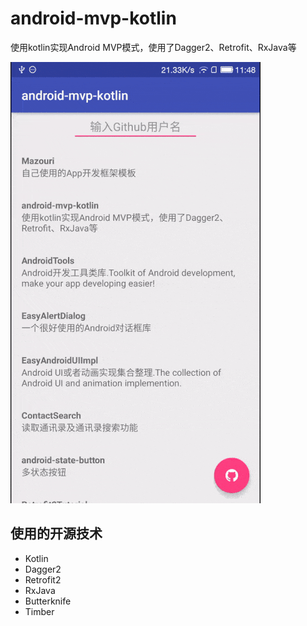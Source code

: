 # android-mvp-kotlin
使用kotlin实现Android MVP模式，使用了Dagger2、Retrofit、RxJava等

<img src="/screenshot/android-mvp-kotlin-demo.gif"/>


## 使用的开源技术

- Kotlin
- Dagger2
- Retrofit2
- RxJava
- Butterknife
- Timber
